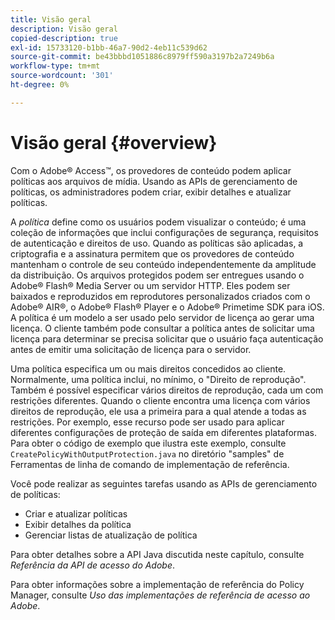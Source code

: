 ```yaml
---
title: Visão geral
description: Visão geral
copied-description: true
exl-id: 15733120-b1bb-46a7-90d2-4eb11c539d62
source-git-commit: be43bbbd1051886c8979ff590a3197b2a7249b6a
workflow-type: tm+mt
source-wordcount: '301'
ht-degree: 0%

---
```


# Visão geral  {#overview}

Com o Adobe® Access™, os provedores de conteúdo podem aplicar políticas aos arquivos de mídia. Usando as APIs de gerenciamento de políticas, os administradores podem criar, exibir detalhes e atualizar políticas.

A *política* define como os usuários podem visualizar o conteúdo; é uma coleção de informações que inclui configurações de segurança, requisitos de autenticação e direitos de uso. Quando as políticas são aplicadas, a criptografia e a assinatura permitem que os provedores de conteúdo mantenham o controle de seu conteúdo independentemente da amplitude da distribuição. Os arquivos protegidos podem ser entregues usando o Adobe® Flash® Media Server ou um servidor HTTP. Eles podem ser baixados e reproduzidos em reprodutores personalizados criados com o Adobe® AIR®, o Adobe® Flash® Player e o Adobe® Primetime SDK para iOS. A política é um modelo a ser usado pelo servidor de licença ao gerar uma licença. O cliente também pode consultar a política antes de solicitar uma licença para determinar se precisa solicitar que o usuário faça autenticação antes de emitir uma solicitação de licença para o servidor.

Uma política especifica um ou mais direitos concedidos ao cliente. Normalmente, uma política inclui, no mínimo, o &quot;Direito de reprodução&quot;. Também é possível especificar vários direitos de reprodução, cada um com restrições diferentes. Quando o cliente encontra uma licença com vários direitos de reprodução, ele usa a primeira para a qual atende a todas as restrições. Por exemplo, esse recurso pode ser usado para aplicar diferentes configurações de proteção de saída em diferentes plataformas. Para obter o código de exemplo que ilustra este exemplo, consulte `CreatePolicyWithOutputProtection.java` no diretório &quot;samples&quot; de Ferramentas de linha de comando de implementação de referência.

Você pode realizar as seguintes tarefas usando as APIs de gerenciamento de políticas:

* Criar e atualizar políticas
* Exibir detalhes da política
* Gerenciar listas de atualização de política

Para obter detalhes sobre a API Java discutida neste capítulo, consulte *Referência da API de acesso do Adobe*.

Para obter informações sobre a implementação de referência do Policy Manager, consulte *Uso das implementações de referência de acesso ao Adobe*.
